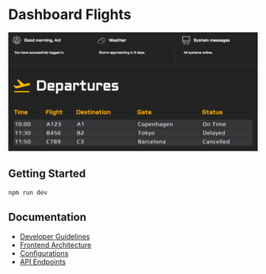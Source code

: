 # Dashboard Flights

![alt text](./public/dashboard.png)

## Getting Started

```bash
npm run dev
```

## Documentation

- [Developer Guidelines](documentation/Developer-Guidelines.md)
- [Frontend Architecture](documentation/Frontend-Architecture.md)
- [Configurations](documentation/Configurations.md)
- [API Endpoints](documentation/API-Endpoints.md)
